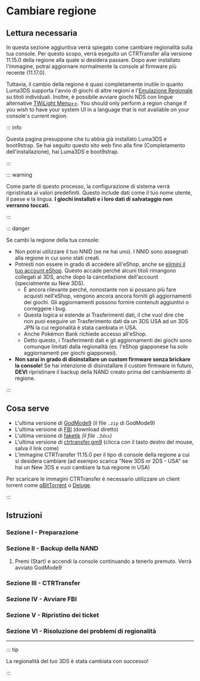 # Cambiare regione

## Lettura necessaria

In questa sezione aggiuntiva verrà spiegato come cambiare regionalità sulla tua console. Per questo scopo, verrà eseguito un CTRTransfer alla versione 11.15.0 della regione alla quale si desidera passare. Dopo aver installato l'immagine, potrai aggiornare normalmente la console al firmware più recente (11.17.0).

Tuttavia, il cambio della regione è quasi completamente inutile in quanto Luma3DS supporta l'avvio di giochi di altre regioni e l'[Emulazione Regionale](https://github.com/LumaTeam/Luma3DS/wiki/Optional-features) su titoli individuali. Inoltre, è possibile avviare giochi NDS con lingue alternative [TWiLight Menu++](https://github.com/DS-Homebrew/TWiLightMenu/releases). You should only perform a region change if you wish to have your system UI in a language that is not available on your console's current region.

::: info

Questa pagina presuppone che tu abbia già installato Luma3DS e boot9strap. Se hai seguito questo sito web fino alla fine (Completamento dell'installazione), hai Luma3DS e boot9strap.

:::

::: warning

Come parte di questo processo, la configurazione di sistema verrà ripristinata ai valori predefiniti. Questo include dati come il tuo nome utente, il paese e la lingua. **I giochi installati e i loro dati di salvataggio non verranno toccati.**

:::

::: danger

Se cambi la regione della tua console:

- Non potrai utilizzare il tuo NNID (se ne hai uno). I NNID sono assegnati alla regione in cui sono stati creati.
- Potresti non essere in grado di accedere all'eShop, anche se [elimini il tuo account eShop](https://en-americas-support.nintendo.com/app/answers/detail/a_id/74/~/how-to-delete-a-nintendo-eshop-account). Questo accade perché alcuni titoli rimangono collegati al 3DS, anche dopo la cancellazione dell'account (specialmente su New 3DS).
    - È ancora rilevante perché, nonostante non si possano più fare acquisti nell'eShop, vengono ancora ancora forniti gli aggiornamenti dei giochi. Gli aggiornamenti possono fornire contenuti aggiuntivi o correggere i bug.
    - Questa logica si estende ai Trasferimenti dati, il che vuol dire che non puoi eseguire un Trasferimento dati da un 3DS USA ad un 3DS JPN la cui regionalità è stata cambiata in USA.
    - Anche Pokémon Bank richiede accesso all'eShop.
    - Detto questo, i Trasferimenti dati e gli aggiornamenti dei giochi sono comunque limitati dalla regionalità (es. l'eShop giapponese ha solo aggiornamenti per giochi giapponesi).
- **Non sarai in grado di disinstallare un custom firmware senza brickare la console!** Se hai intenzione di disinstallare il custom firmware in futuro, **DEVI** ripristinare il backup della NAND creato prima del cambiamento di regione.

:::

## Cosa serve

- L'ultima versione di [GodMode9](https://github.com/d0k3/GodMode9/releases/latest) (il file `.zip` di GodMode9)
- L'ultima versione di [FBI](https://github.com/nh-server/FBI-NH/releases/download/2.6.1/FBI.3dsx) (download diretto)
- L'ultima versione di [faketik](https://github.com/ihaveamac/faketik/releases/latest) _(il file `.3dsx`)_
- L'ultima versione di [ctrtransfer.gm9](https://raw.githubusercontent.com/nh-server/scripts/refs/heads/main/3DS/ctrtransfer.gm9) (clicca con il tasto destro del mouse, salva il link come)
- L'immagine CTRTransfer 11.15.0 per il tipo di console della regione a cui si desidera cambiare (ad esempio scarica "New 3DS or 2DS - USA" se hai un New 3DS e vuoi cambiare la tua regione in USA)

Per scaricare le immagini CTRTransfer è necessario utilizzare un client torrent come [qBitTorrent](https://www.qbittorrent.org/download) o [Deluge](https://deluge-torrent.org/download/).

:::

<!--@include: ./_include/ctrtransfer-images.md -->

## Istruzioni

### Sezione I - Preparazione

<!--@include: ./_include/ctrtransfer-prep.md -->

### Sezione II - Backup della NAND

1. Premi (Start) e accendi la console continuando a tenerlo premuto. Verrà avviato GodMode9

<!--@include: ./_include/nand-backup.md -->

### Sezione III - CTRTransfer

<!--@include: ./_include/ctrtransfer-main.md -->

### Sezione IV - Avviare FBI

<!--@include: ./_include/launch-hbl-dlp.md -->

### Sezione V - Ripristino dei ticket

<!--@include: ./_include/ctrtransfer-ticket-copy.md -->

### Sezione VI - Risoluzione dei problemi di regionalità

<!--@include: ./_include/ctrnand-datayeet.md -->

___

::: tip

La regionalità del tuo 3DS è stata cambiata con successo!

:::
